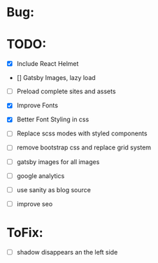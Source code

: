 # Bug: 


# TODO: 
- [x]  Include React Helmet
- []  Gatsby Images, lazy load
- [ ]  Preload complete sites and assets
- [x]  Improve Fonts
- [x]  Better Font Styling in css
- [ ]  Replace scss modes with styled components 
- [ ]  remove bootstrap css and replace grid system
- [ ]  gatsby images for all images
- [ ]  google analytics
- [ ]  use sanity as blog source
- [ ]  improve seo


# ToFix: 
-[ ]   shadow disappears an the left side
